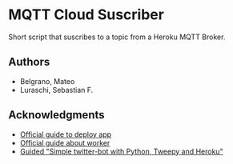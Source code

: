 # MQTT Cloud Suscriber

Short script that suscribes to a topic from a Heroku MQTT Broker.

## Authors

* Belgrano, Mateo
* Luraschi, Sebastian F.

## Acknowledgments

* [Official guide to deploy app](https://devcenter.heroku.com/articles/getting-started-with-python#introduction)
* [Official guide about worker](https://devcenter.heroku.com/articles/background-jobs-queueing)
* [Guided "Simple twitter-bot with Python, Tweepy and Heroku"](http://briancaffey.github.io/2016/04/05/twitter-bot-tutorial.html)
